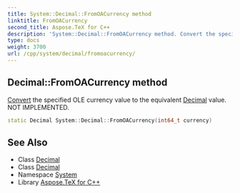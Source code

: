 ```yaml
---
title: System::Decimal::FromOACurrency method
linktitle: FromOACurrency
second_title: Aspose.TeX for C++
description: 'System::Decimal::FromOACurrency method. Convert the specified OLE currency value to the equivalent Decimal value. NOT IMPLEMENTED in C++.'
type: docs
weight: 3700
url: /cpp/system/decimal/fromoacurrency/
---
```

## Decimal::FromOACurrency method


[Convert](../../convert/) the specified OLE currency value to the equivalent [Decimal](../) value. NOT IMPLEMENTED.

```cpp
static Decimal System::Decimal::FromOACurrency(int64_t currency)
```

## See Also

* Class [Decimal](../)
* Class [Decimal](../)
* Namespace [System](../../)
* Library [Aspose.TeX for C++](../../../)
